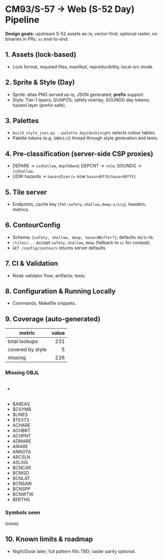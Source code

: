 # CM93/S-57 → Web (S-52 Day) Pipeline

**Design goals:** upstream S-52 assets as-is; vector-first; optional raster; no binaries in PRs; `sc` end-to-end.

## 1. Assets (lock-based)
- Lock format, required files, manifest, reproducibility, local-src mode.

## 2. Sprite & Style (Day)
- Sprite: atlas PNG served as-is; JSON generated; **prefix** support.
- Style: Tier-1 layers; QUAPOS; safety overlay; SOUNDG day tokens; hazard layer (prefix-safe).

## 3. Palettes
- `build_style_json.py --palette day|dusk|night` selects colour tables.
- Palette tokens (e.g. `SNDG1/2`) thread through style generation and tests.

## 4. Pre-classification (server-side CSP proxies)
- DEPARE → `isShallow`, `depthBand`; DEPCNT → `role`; SOUNDG → `isShallow`.
- UDW hazards → `hazardIcon` (+ now `hazardOffX/hazardOffY`).

## 5. Tile server
- Endpoints, cache key (`fmt:safety,shallow,deep:z/x/y`), headers, metrics.

## 6. ContourConfig
- Schema: `{safety, shallow, deep, hazardBuffer?}`; defaults `10/5/30`.
- `/tiles/...` accept `safety`, `shallow`, `deep` (fallback to `sc` for compat).
- `GET /config/contours` returns server defaults.

## 7. CI & Validation
- Node validator flow; artifacts; tests.

## 8. Configuration & Running Locally
- Commands, Makefile snippets.

## 9. Coverage (auto-generated)
<!-- BEGIN:S52_COVERAGE -->
| metric | value |
| --- | ---: |
| total lookups | 231 |
| covered by style | 5 |
| missing | 226 |

### Missing OBJL
- ######
- $AREAS
- $CSYMB
- $LINES
- $TEXTS
- ACHARE
- ACHBRT
- ACHPNT
- ADMARE
- AIRARE
- ANNOTA
- ARCSLN
- ASLXIS
- BCNCAR
- BCNISD
- BCNLAT
- BCNSAW
- BCNSPP
- BCNWTW
- BERTHS

### Symbols seen
(none)
<!-- END:S52_COVERAGE -->

## 10. Known limits & roadmap
- Night/Dusk later; full pattern fills TBD; raster parity optional.
